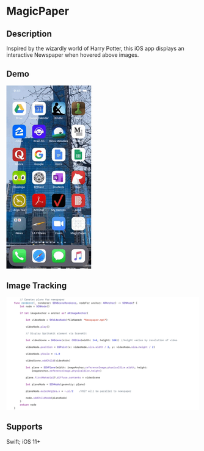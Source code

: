 # MagicPaper

## Description 

Inspired by the wizardly world of Harry Potter, this iOS app displays an interactive Newspaper when hovered above images.

## Demo

![](./MagicPaper/Newspaper.gif)

## Image Tracking 

![](./MagicPaper/PlaneDetection.png)

## Supports

Swift; iOS 11+

